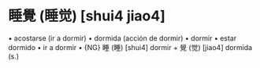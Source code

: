 # 睡覺 (睡觉) [shui4 jiao4]

• acostarse (ir a dormir)
• dormida (acción de dormir)
• dormir
• estar dormido
• ir a dormir
• {NG} 睡 (睡) [shui4] dormir + 覺 (觉) [jiao4] dormida (s.)
